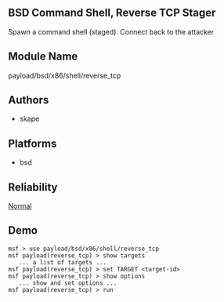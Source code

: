 ## BSD Command Shell, Reverse TCP Stager

Spawn a command shell (staged). Connect back to the attacker


## Module Name
payload/bsd/x86/shell/reverse_tcp

## Authors
* skape





## Platforms
* bsd

## Reliability
[Normal](https://github.com/rapid7/metasploit-framework/wiki/Exploit-Ranking)

## Demo

```
msf > use payload/bsd/x86/shell/reverse_tcp
msf payload(reverse_tcp) > show targets
   ... a list of targets ...
msf payload(reverse_tcp) > set TARGET <target-id>
msf payload(reverse_tcp) > show options
   ... show and set options ...
msf payload(reverse_tcp) > run
```
    
    